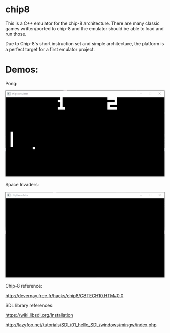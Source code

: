 # chip8

This is a C++ emulator for the chip-8 architecture. There are many classic games written/ported to chip-8 and the emulator should be able to load and run those.

Due to Chip-8's short instruction set and simple architecture, the platform is a perfect target for a first emulator project.

# Demos:

Pong:

![](https://github.com/vitorroriz/chip8/blob/main/pong.gif)

Space Invaders:

![](https://github.com/vitorroriz/chip8/blob/main/spaceinvaders.gif)

Chip-8 reference:

http://devernay.free.fr/hacks/chip8/C8TECH10.HTM#0.0


SDL library references:


https://wiki.libsdl.org/Installation

http://lazyfoo.net/tutorials/SDL/01_hello_SDL/windows/mingw/index.php
